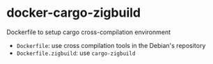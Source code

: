 # docker-cargo-zigbuild
Dockerfile to setup cargo cross-compilation environment

- `Dockerfile`: use cross compilation tools in the Debian's repository
- `Dockerfile.zigbuild`: use `cargo-zigbuild`
